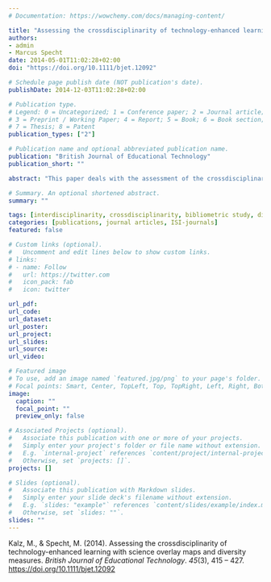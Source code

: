 ```yaml
---
# Documentation: https://wowchemy.com/docs/managing-content/

title: "Assessing the crossdisciplinarity of technology-enhanced learning with science overlay maps and diversity measures"
authors:
- admin
- Marcus Specht
date: 2014-05-01T11:02:28+02:00
doi: "https://doi.org/10.1111/bjet.12092"

# Schedule page publish date (NOT publication's date).
publishDate: 2014-12-03T11:02:28+02:00

# Publication type.
# Legend: 0 = Uncategorized; 1 = Conference paper; 2 = Journal article;
# 3 = Preprint / Working Paper; 4 = Report; 5 = Book; 6 = Book section;
# 7 = Thesis; 8 = Patent
publication_types: ["2"]

# Publication name and optional abbreviated publication name.
publication: "British Journal of Educational Technology"
publication_short: ""

abstract: "This paper deals with the assessment of the crossdisciplinarity of technology-enhanced learning (TEL). Based on a general discussion of the concept interdisciplinarity and a summary of the discussion in the field two empirical methods from scientometrics are introduced and applied. Science overlay maps and the Rao-Stirling-Diversity index are used to analyze the TEL field with a scientometric analysis. The science overlay maps show that a wide variety of disciplines contribute to research in the field. The analysis reveals that the field has been operating on a relatively high level of crossdisciplinarity in the last 10 years compared to 6 other fields of reference. Only in 2004 a decrease in the level of crossdisciplinarity could be identified."

# Summary. An optional shortened abstract.
summary: ""

tags: [interdisciplinarity, crossdisciplinarity, bibliometric study, diversity, science-overlay maps]
categories: [publications, journal articles, ISI-journals]
featured: false

# Custom links (optional).
#   Uncomment and edit lines below to show custom links.
# links:
# - name: Follow
#   url: https://twitter.com
#   icon_pack: fab
#   icon: twitter

url_pdf:
url_code:
url_dataset:
url_poster:
url_project:
url_slides:
url_source:
url_video:

# Featured image
# To use, add an image named `featured.jpg/png` to your page's folder. 
# Focal points: Smart, Center, TopLeft, Top, TopRight, Left, Right, BottomLeft, Bottom, BottomRight.
image:
  caption: ""
  focal_point: ""
  preview_only: false

# Associated Projects (optional).
#   Associate this publication with one or more of your projects.
#   Simply enter your project's folder or file name without extension.
#   E.g. `internal-project` references `content/project/internal-project/index.md`.
#   Otherwise, set `projects: []`.
projects: []

# Slides (optional).
#   Associate this publication with Markdown slides.
#   Simply enter your slide deck's filename without extension.
#   E.g. `slides: "example"` references `content/slides/example/index.md`.
#   Otherwise, set `slides: ""`.
slides: ""
---
```


Kalz, M., & Specht, M. (2014). Assessing the crossdisciplinarity of technology-enhanced learning with science overlay maps and diversity measures. *British Journal of Educational Technology*. *45*(3), 415 – 427. https://doi.org/10.1111/bjet.12092